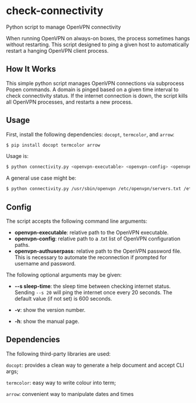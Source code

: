 # check-connectivity
Python script to manage OpenVPN connectivity 

When running OpenVPN on always-on boxes, the process sometimes hangs without restarting. 
This script designed to ping a given host to automatically restart a hanging OpenVPN client process.

## How It Works

This simple python script manages OpenVPN connections via subprocess Popen commands. A domain
is pinged based on a given time interval to check connectivity status. If the internet connection
is down, the script kills all OpenVPN processes, and restarts a new process.

## Usage

First, install the following dependencies: `docopt`, `termcolor`, and `arrow`:

```sh
$ pip install docopt termcolor arrow
```

Usage is:

```sh
$ python connectivity.py <openvpn-executable> <openvpn-config> <openvpn-authuserpass> [--s <sleep-time>]
```

A general use case might be:

```sh
$ python connectivity.py /usr/sbin/openvpn /etc/openvpn/servers.txt /etc/openvpn/auth.txt --s 40
```

## Config

The script accepts the following command line arguments:

* **openvpn-executable**: relative path to the OpenVPN executable.
* **openvpn-config**: relative path to a .txt list of OpenVPN configuration paths.
* **openvpn-authuserpass**: relative path to the OpenVPN password file. This is necessary to automate
	the reconnection if prompted for username and password.

The following optional arguments may be given:

* **--s sleep-time**: the sleep time between checking internet status. Sending `--s 20`
	will ping the internet once every 20 seconds. The default value (if not set) is 600 seconds.
	
* **-v**: show the version number.

* **-h**: show the manual page.


## Dependencies

The following third-party libraries are used:

`docopt`: provides a clean way to generate a help document and accept CLI args;

`termcolor`: easy way to write colour into term;

`arrow`: convenient way to manipulate dates and times